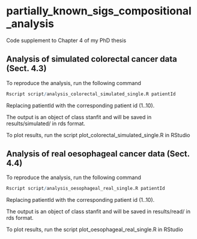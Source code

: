 # partially_known_sigs_compositional_analysis

Code supplement to Chapter 4 of my PhD thesis

## Analysis of simulated colorectal cancer data (Sect. 4.3)

To reproduce the analysis, run the following command
```R
Rscript script/analysis_colorectal_simulated_single.R patientId
```
Replacing patientId with the corresponding patient id (1..10).

The output is an object of class stanfit and will be saved in results/simulated/ in rds format.

To plot results, run the script plot_colorectal_simulated_single.R in RStudio

## Analysis of real oesophageal cancer data (Sect. 4.4)

To reproduce the analysis, run the following command
```R
Rscript script/analysis_oesophageal_real_single.R patientId
```
Replacing patientId with the corresponding patient id (1..10).

The output is an object of class stanfit and will be saved in results/read/ in rds format.

To plot results, run the script plot_oesophageal_real_single.R in RStudio

